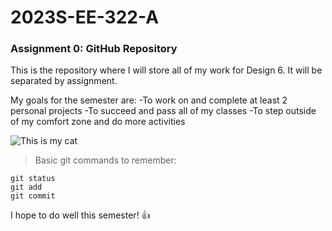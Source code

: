 # **2023S-EE-322-A**

### Assignment 0: GitHub Repository

This is the repository where I will store all of my work for Design 6. It will be separated by assignment.

My goals for the semester are:
-To work on and complete at least 2 personal projects
-To succeed and pass all of my classes
-To step outside of my comfort zone and do more activities

![This is my cat](https://imgur.com/a/vhZ0Myo)

> Basic git commands to remember:
```
git status
git add
git commit
```

I hope to do well this semester! 👍
